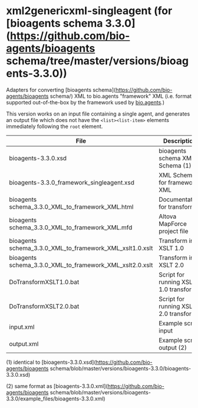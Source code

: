 # xml2genericxml-singleagent (for [bioagents schema 3.3.0](https://github.com/bio-agents/bioagents schema/tree/master/versions/bioagents-3.3.0))
Adapters for converting [bioagents schema](https://github.com/bio-agents/bioagents schema/) XML to bio.agents "framework" XML (i.e. format supported out-of-the-box by the framework used by [bio.agents](https://bio.agents).)

This version works on an input file containing a single agent, and generates an output file which does not have the ```<list><list-item>``` elements immediately following the ```root``` element.

File | Description
---- | -----------
bioagents-3.3.0.xsd | bioagents schema XML Schema (1)
bioagents-3.3.0_framework_singleagent.xsd | XML Schema for framework XML
bioagents schema_3.3.0_XML_to_framework_XML.html | Documentation for transform
bioagents schema_3.3.0_XML_to_framework_XML.mfd | Altova MapForce project file
bioagents schema_3.3.0_XML_to_framework_XML_xslt1.0.xslt | Transform in XSLT 1.0 
bioagents schema_3.3.0_XML_to_framework_XML_xslt2.0.xslt | Transform in XSLT 2.0 
DoTransformXSLT1.0.bat | Script for running XSLT 1.0 transform
DoTransformXSLT2.0.bat | Script for running XSLT 2.0 transform
input.xml | Example script input 
output.xml | Example script output (2)

(1) identical to [bioagents-3.3.0.xsd](https://github.com/bio-agents/bioagents schema/blob/master/versions/bioagents-3.3.0/bioagents-3.3.0.xsd)

(2) same format as [bioagents-3.3.0.xml](https://github.com/bio-agents/bioagents schema/blob/master/versions/bioagents-3.3.0/example_files/bioagents-3.3.0.xml)